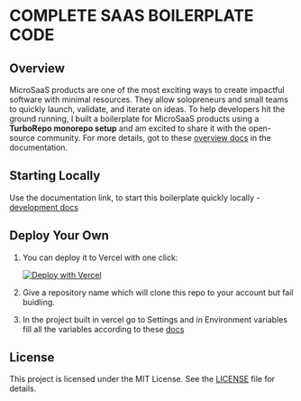 # COMPLETE SAAS BOILERPLATE CODE

## Overview

MicroSaaS products are one of the most exciting ways to create impactful software with minimal resources. They allow solopreneurs and small teams to quickly launch, validate, and iterate on ideas. To help developers hit the ground running, I built a boilerplate for MicroSaaS products using a **TurboRepo monorepo setup** and am excited to share it with the open-source community. For more details, got to these [overview docs](https://docs.boilerplate.bayesian-labs.com/docs/overview) in the documentation.

## Starting Locally

Use the documentation link, to start this boilerplate quickly locally - [development docs](https://docs.boilerplate.bayesian-labs.com/docs/category/getting-started)


## Deploy Your Own

1) You can deploy it to Vercel with one click:

    [![Deploy with Vercel](https://vercel.com/button)](https://vercel.com/new/clone?repository-url=https%3A%2F%2Fgithub.com%2Fanoopkarnik%2Fturborepo-saas-boilerplate-code&project-name=nextjs-app&build-command=npm%20run%20db%3Agenerate%20%26%26%20cd%20apps%2Fnextjs-app%20%26%26%20npm%20run%20build&output-directory=apps%2Fnextjs-app%2F.next&install-command=npm%20install&dev-command=cd%20apps%2Fnextjs-app%20%26%26%20npm%20run%20dev
    )

2) Give a repository name which will clone this repo to your account but fail buidling.
3) In the project built in vercel go to Settings and in Environment variables fill all the variables according to these [docs](https://docs.boilerplate.bayesian-labs.com/docs/getting-started/start-locally)

## License

This project is licensed under the MIT License. See the [LICENSE](LICENSE) file for details.

